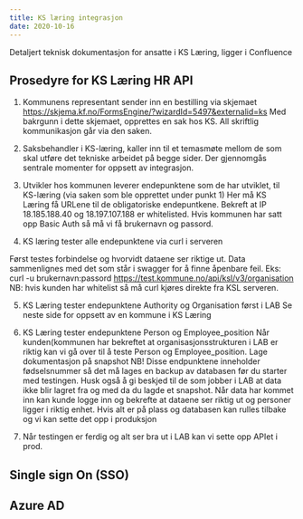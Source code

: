```yaml
---
title: KS læring integrasjon
date: 2020-10-16
---
```


Detaljert teknisk dokumentasjon for ansatte i KS Læring, ligger i Confluence

## Prosedyre for KS Læring HR API

1. Kommunens representant sender inn en bestilling via skjemaet
https://skjema.kf.no/FormsEngine/?wizardId=5497&externalid=ks
Med bakrgunn i dette skjemaet, opprettes en sak hos KS. All skriftlig kommunikasjon går via den saken.

2. Saksbehandler i KS-læring, kaller inn til et temasmøte mellom de som skal utføre det tekniske arbeidet på begge sider. Der gjennomgås sentrale momenter for oppsett av integrasjon.

3.	Utvikler hos kommunen leverer endepunktene som de har utviklet, til KS-læring (via saken som ble opprettet under punkt 1)
Her må KS Læring få URLene til de obligatoriske endepuntkene. Bekreft at IP 18.185.188.40 og 18.197.107.188 er whitelisted. Hvis kommunen har satt opp Basic Auth så må vi få brukernavn og passord.

4. KS læring tester alle endepunktene via curl i serveren

Først testes forbindelse og hvorvidt dataene ser riktige ut. Data sammenlignes med det som står i swagger for å finne åpenbare feil.
Eks: curl -u brukernavn:passord https://test.kommune.no/api/ksl/v3/organisation
NB: hvis kunden har whitelist så må curl kjøres direkte fra KSL serveren.

5. KS Læring tester endepunktene Authority og Organisation først i LAB
Se neste side for oppsett av en kommune i KS Læring


6.	KS Læring tester endepunktene Person og Employee_position
Når kunden(kommunen har bekreftet at organisasjonsstrukturen i LAB er riktig kan vi gå over til å teste Person og Employee_position.
Lage dokumentasjon på snapshot
NB! Disse endpunktene inneholder fødselsnummer så det må lages en backup av databasen før du starter med testingen. Husk også å gi beskjed til de som jobber i LAB at data ikke blir lagret fra og med da du lagde et snapshot.
Når data har kommet inn kan kunde logge inn og bekrefte at dataene ser riktig ut og personer ligger i riktig enhet. Hvis alt er på plass og databasen kan rulles tilbake og vi kan sette det opp i produksjon

7. Når testingen er ferdig og alt ser bra ut i LAB kan vi sette opp APIet i prod.


## Single sign On (SSO)

## Azure AD

